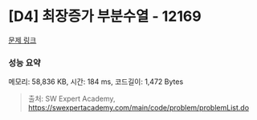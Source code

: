 # [D4] 최장증가 부분수열 - 12169 

[문제 링크](https://swexpertacademy.com/main/code/problem/problemDetail.do?contestProbId=AXpNGlEangMDFAV2) 

### 성능 요약

메모리: 58,836 KB, 시간: 184 ms, 코드길이: 1,472 Bytes



> 출처: SW Expert Academy, https://swexpertacademy.com/main/code/problem/problemList.do